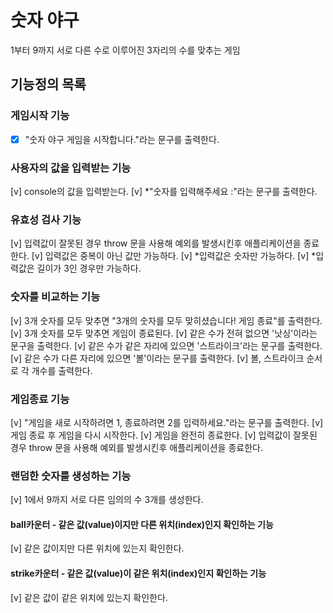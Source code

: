 # 숫자 야구

1부터 9까지 서로 다른 수로 이루어진 3자리의 수를 맞추는 게임

## 기능정의 목록

### 게임시작 기능

- [x] "숫자 야구 게임을 시작합니다."라는 문구를 출력한다.

### 사용자의 값을 입력받는 기능

[v] console의 값을 입력받는다.
[v] \*"숫자를 입력해주세요 :"라는 문구를 출력한다.

### 유효성 검사 기능

[v] 입력값이 잘못된 경우 throw 문을 사용해 예외를 발생시킨후 애플리케이션을 종료한다.
[v] 입력값은 중복이 아닌 값만 가능하다.
[v] *입력값은 숫자만 가능하다.
[v] *입력값은 길이가 3인 경우만 가능하다.

### 숫자를 비교하는 기능

[v] 3개 숫자를 모두 맞추면 "3개의 숫자를 모두 맞히셨습니다! 게임 종료"를 출력한다.
[v] 3개 숫자를 모두 맞추면 게임이 종료된다.
[v] 같은 수가 전혀 없으면 '낫싱'이라는 문구을 출력한다.
[v] 같은 수가 같은 자리에 있으면 '스트라이크'라는 문구를 출력한다.
[v] 같은 수가 다른 자리에 있으면 '볼'이라는 문구를 출력한다.
[v] 볼, 스트라이크 순서로 각 개수를 출력한다.

### 게임종료 기능

[v] "게임을 새로 시작하려면 1, 종료하려면 2를 입력하세요."라는 문구를 출력한다.
[v] 게임 종료 후 게임을 다시 시작한다.
[v] 게임을 완전히 종료한다.
[v] 입력값이 잘못된 경우 throw 문을 사용해 예외를 발생시킨후 애플리케이션을 종료한다.

### 랜덤한 숫자를 생성하는 기능

[v] 1에서 9까지 서로 다른 임의의 수 3개를 생성한다.

#### ball카운터 - 같은 값(value)이지만 다른 위치(index)인지 확인하는 기능

[v] 같은 값이지만 다른 위치에 있는지 확인한다.

#### strike카운터 - 같은 값(value)이 같은 위치(index)인지 확인하는 기능

[v] 같은 값이 같은 위치에 있는지 확인한다.
